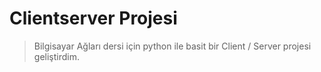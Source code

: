 # Clientserver Projesi
> Bilgisayar Ağları dersi için python ile basit bir Client / Server projesi geliştirdim.
